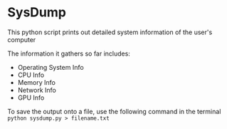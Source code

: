 # SysDump
This python script prints out detailed system information of the user's computer

The information it gathers so far includes:
- Operating System Info
- CPU Info
- Memory Info
- Network Info
- GPU Info

To save the output onto a file, use the following command in the terminal ```python sysdump.py > filename.txt```
